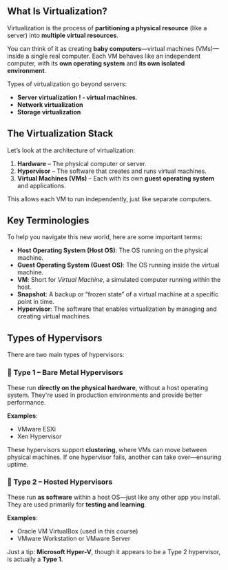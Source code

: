 ## What Is Virtualization?

Virtualization is the process of **partitioning a physical resource** (like a server) into **multiple virtual resources**.

You can think of it as creating **baby computers**—virtual machines (VMs)—inside a single real computer. Each VM behaves like an independent computer, with its **own operating system** and **its own isolated environment**.

Types of virtualization go beyond servers:

- **Server virtualization ! - virtual machines**.
- **Network virtualization**
- **Storage virtualization**

## The Virtualization Stack

Let’s look at the architecture of virtualization:

1. **Hardware** – The physical computer or server.
2. **Hypervisor** – The software that creates and runs virtual machines.
3. **Virtual Machines (VMs)** – Each with its own **guest operating system** and applications.

This allows each VM to run independently, just like separate computers.

## Key Terminologies

To help you navigate this new world, here are some important terms:

- **Host Operating System (Host OS)**: The OS running on the physical machine.
- **Guest Operating System (Guest OS)**: The OS running inside the virtual machine.
- **VM**: Short for *Virtual Machine*, a simulated computer running within the host.
- **Snapshot**: A backup or “frozen state” of a virtual machine at a specific point in time.
- **Hypervisor**: The software that enables virtualization by managing and creating virtual machines.

## Types of Hypervisors

There are two main types of hypervisors:

### 🔹 Type 1 – Bare Metal Hypervisors

These run **directly on the physical hardware**, without a host operating system. They're used in production environments and provide better performance.

**Examples**:

- VMware ESXi
- Xen Hypervisor

These hypervisors support **clustering**, where VMs can move between physical machines. If one hypervisor fails, another can take over—ensuring uptime.

### 🔹 Type 2 – Hosted Hypervisors

These run **as software** within a host OS—just like any other app you install. They are used primarily for **testing and learning**.

**Examples**:

- Oracle VM VirtualBox (used in this course)
- VMware Workstation or VMware Server

Just a tip: **Microsoft Hyper-V**, though it appears to be a Type 2 hypervisor, is actually a **Type 1**.